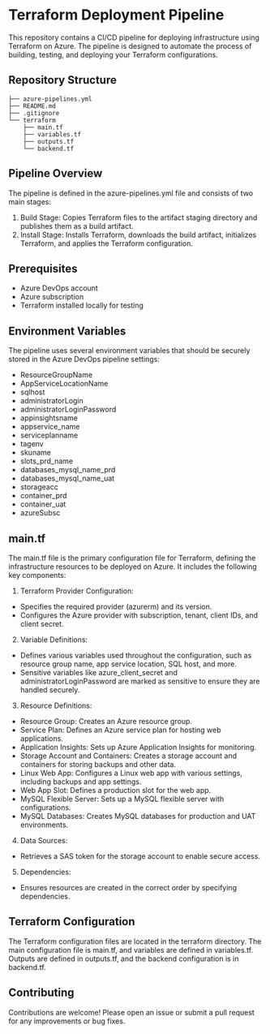 # Terraform Deployment Pipeline

This repository contains a CI/CD pipeline for deploying infrastructure using Terraform on Azure. The pipeline is designed to automate the process of building, testing, and deploying your Terraform configurations.

## Repository Structure

```plaintext
├── azure-pipelines.yml
├── README.md
├── .gitignore
└── terraform
    ├── main.tf
    ├── variables.tf
    ├── outputs.tf
    └── backend.tf
```
## Pipeline Overview
The pipeline is defined in the azure-pipelines.yml file and consists of two main stages:

1. Build Stage: Copies Terraform files to the artifact staging directory and publishes them as a build artifact.
2. Install Stage: Installs Terraform, downloads the build artifact, initializes Terraform, and applies the Terraform configuration.

## Prerequisites
- Azure DevOps account
- Azure subscription
- Terraform installed locally for testing

## Environment Variables
The pipeline uses several environment variables that should be securely stored in the Azure DevOps pipeline settings:

- ResourceGroupName
- AppServiceLocationName
- sqlhost
- administratorLogin
- administratorLoginPassword
- appinsightsname
- appservice_name
- serviceplanname
- tagenv
- skuname
- slots_prd_name
- databases_mysql_name_prd
- databases_mysql_name_uat
- storageacc
- container_prd
- container_uat
- azureSubsc

## main.tf 
The main.tf file is the primary configuration file for Terraform, defining the infrastructure resources to be deployed on Azure. It includes the following key components:

1. Terraform Provider Configuration:

  - Specifies the required provider (azurerm) and its version.
  - Configures the Azure provider with subscription, tenant, client IDs, and client secret.
2. Variable Definitions:

  - Defines various variables used throughout the configuration, such as resource group name, app service location, SQL host, and more.
  - Sensitive variables like azure_client_secret and administratorLoginPassword are marked as sensitive to ensure they are handled securely.
3. Resource Definitions:

- Resource Group: Creates an Azure resource group.
- Service Plan: Defines an Azure service plan for hosting web applications.
- Application Insights: Sets up Azure Application Insights for monitoring.
- Storage Account and Containers: Creates a storage account and containers for storing backups and other data.
- Linux Web App: Configures a Linux web app with various settings, including backups and app settings.
- Web App Slot: Defines a production slot for the web app.
- MySQL Flexible Server: Sets up a MySQL flexible server with configurations.
- MySQL Databases: Creates MySQL databases for production and UAT environments.
4. Data Sources:

- Retrieves a SAS token for the storage account to enable secure access.
5. Dependencies:

- Ensures resources are created in the correct order by specifying dependencies.

## Terraform Configuration
The Terraform configuration files are located in the terraform directory. The main configuration file is main.tf, and variables are defined in variables.tf. Outputs are defined in outputs.tf, and the backend configuration is in backend.tf.

## Contributing
Contributions are welcome! Please open an issue or submit a pull request for any improvements or bug fixes.


  
